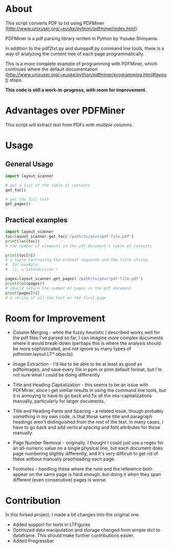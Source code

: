 # About
This script converts PDF to txt using PDFMiner
(http://www.unixuser.org/~euske/python/pdfminer/index.html).

PDFMiner is a pdf parsing library written in Python by Yusuke Shinyama.

In addition to the pdf2txt.py and dumppdf.py command line tools, there
is a way of analyzing the content tree of each page programmatically.

This is a more complete example of programming with
PDFMiner, which continues where the default documentation
(http://www.unixuser.org/~euske/python/pdfminer/programming.html#layout)
stops.

**This code is still a work-in-progress, with room for improvement.**

# Advantages over PDFMiner
This script will extract text from PDFs with *multiple columns*.

# Usage
## General Usage
```python
import layout_scanner

# get a list of the table of contents
get_toc()

# get the full text
get_pages()
```

## Practical examples
```python
import layout_scanner
toc=layout_scanner.get_toc('/path/to/your/pdf-file.pdf')
print(len(toc))
# the number of elements in the pdf document's table of contents

print(toc[0])
# a tuple containing the ordinal sequence and the title string,
#  for example:
#  (1, u'Introduction')

pages=layout_scanner.get_pages('/path/to/your/pdf-file.pdf')
print(len(pages))
# should return the number of pages in the pdf document
print(pages[0])
# a string of all the text on the first page
```

# Room for Improvement
 * Column Merging - while the fuzzy heuristic I described works well for
 the pdf files I've parsed so far, I can imagine more complex documents
 where it would break-down (perhaps this is where the analysis should be
 more sophisticated, and not ignore so many types of pdfminer.layout.LT\* objects).

 * Image Extraction - I'd like to be able to be at least as good as
 pdftoimages, and save every file in ppm or pnm default format, but I'm
 not sure what I could be doing differently

 * Title and Heading Capitalization - this seems to be an issue with
 PDFMiner, since I get similar results in using the command line tools,
 but it is annoying to have to go back and fix all the mis-capitalizations
 manually, particularly for larger documents.

 * Title and Heading Fonts and Spacing - a related issue, though probably
 something in my own code, is that those same title and paragraph headings
 aren't distinguished from the rest of the text. In many cases, I have to
 go back and add vertical spacing and font attributes for those manually.

 * Page Number Removal - originally, I thought I could just use a regex
 for an all-numeric value on a single physical line, but each document
 does page numbering slightly differently, and it's very difficult to
 get rid of these without manually proofreading each page.

 * Footnotes - handling these where the note and the reference both appear
 on the same page is hard enough, but doing it when they span different
 (even consecutive) pages is worse.

# Contribution
In this forked project, I made a bit changes into the original one. 
 * Added support for texts in LTFigures
 * Optimized data manipulation and storage
    changed from simple dict to dataframe.
    This should make further contributions easier.
 * Added Progressbar

